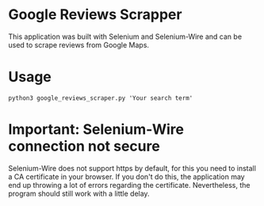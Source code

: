 # Google Reviews Scrapper
This application was built with Selenium and Selenium-Wire and can be used to scrape reviews from Google Maps.

# Usage
```python3 google_reviews_scraper.py 'Your search term'```

# Important: Selenium-Wire connection not secure
Selenium-Wire does not support https by default, for this you need to install a CA certificate in your browser. If you don't do this, the application may end up throwing a lot of errors regarding the certificate. Nevertheless, the program should still work with a little delay.
